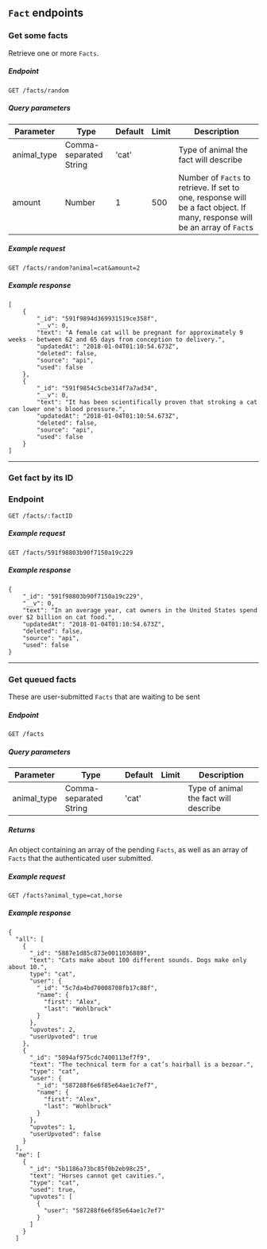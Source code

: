 ## `Fact` endpoints

### Get some facts

Retrieve one or more `Facts`.

##### Endpoint
`GET /facts/random`

##### Query parameters

| Parameter   | Type                   | Default | Limit | Description |
| ----------- | ---------------------- | ------- | ----- | ----------- |
| animal_type | Comma-separated String | 'cat'   |       | Type of animal the fact will describe |
| amount      | Number                 | 1       | 500   | Number of `Facts` to retrieve. If set to one, response will be a fact object. If many, response will be an array of `Fact`s |

##### Example request
`GET /facts/random?animal=cat&amount=2`

##### Example response
```
[
	{
		"_id": "591f9894d369931519ce358f",
		"__v": 0,
		"text": "A female cat will be pregnant for approximately 9 weeks - between 62 and 65 days from conception to delivery.",
		"updatedAt": "2018-01-04T01:10:54.673Z",
		"deleted": false,
		"source": "api",
		"used": false
	},
	{
		"_id": "591f9854c5cbe314f7a7ad34",
		"__v": 0,
		"text": "It has been scientifically proven that stroking a cat can lower one's blood pressure.",
		"updatedAt": "2018-01-04T01:10:54.673Z",
		"deleted": false,
		"source": "api",
		"used": false
	}
]
```

---

### Get fact by its ID

### Endpoint
`GET /facts/:factID`

##### Example request
`GET /facts/591f98803b90f7150a19c229`

##### Example response
```
{
    "_id": "591f98803b90f7150a19c229",
    "__v": 0,
    "text": "In an average year, cat owners in the United States spend over $2 billion on cat food.",
    "updatedAt": "2018-01-04T01:10:54.673Z",
    "deleted": false,
    "source": "api",
    "used": false
}
```

---

### Get queued facts

These are user-submitted `Facts` that are waiting to be sent

##### Endpoint
`GET /facts`

##### Query parameters

| Parameter   | Type                   | Default | Limit | Description |
| ----------- | ---------------------- | ------- | ----- | ----------- |
| animal_type | Comma-separated String | 'cat'   |       | Type of animal the fact will describe |

##### Returns
An object containing an array of the pending `Facts`, as well as an array of `Facts` that the authenticated user submitted.

##### Example request
`GET /facts?animal_type=cat,horse`

##### Example response

```
{
  "all": [
    {
      "_id": "5887e1d85c873e0011036889",
      "text": "Cats make about 100 different sounds. Dogs make only about 10.",
      type": "cat",
      "user": {
        "_id": "5c7da4bd70008708fb17c88f",
        "name": {
          "first": "Alex",
          "last": "Wohlbruck"
        }
      },
      "upvotes": 2,
      "userUpvoted": true
    },
    {
      "_id": "5894af975cdc7400113ef7f9",
      "text": "The technical term for a cat’s hairball is a bezoar.",
      "type": "cat",
      "user": {
        "_id": "587288f6e6f85e64ae1c7ef7",
        "name": {
          "first": "Alex",
          "last": "Wohlbruck"
        }
      },
      "upvotes": 1,
      "userUpvoted": false
    }
  ],
  "me": [
	{
      "_id": "5b1186a73bc85f0b2eb98c25",
      "text": "Horses cannot get cavities.",
      "type": "cat",
      "used": true,
      "upvotes": [
        {
          "user": "587288f6e6f85e64ae1c7ef7"
        }
      ]
    }
  ]
```